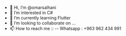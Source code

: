 - 👋 Hi, I’m @omarsalhani
- 👀 I’m interested in C#
- 🌱 I’m currently learning Flutter
- 💞️ I’m looking to collaborate on ...
- 📫 How to reach me ::
-- Whatsapp : +963 962 434 991

<!---
omarsalhani/omarsalhani is a ✨ special ✨ repository because its `README.md` (this file) appears on your GitHub profile.
You can click the Preview link to take a look at your changes.
--->
